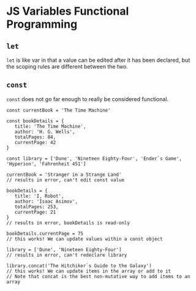 # JS Variables Functional Programming

## `let`
`let` is like var in that a value can be edited after it has been declared, but the scoping rules are different between the two.

## `const`
`const` does not go far enough to really be considered functional.

```
const currentBook = 'The Time Machine'

const bookDetails = {
   title: 'The Time Machine',
   author: 'H. G. Wells',
   totalPages: 84,
   currentPage: 42
}

const library = ['Dune', 'Nineteen Eighty-Four', 'Ender`s Game', 'Hyperion', 'Fahrenheit 451']

currentBook = 'Stranger in a Strange Land'
// results in error, can't edit const value

bookDetails = {
   title: 'I, Robot',
   author: 'Isaac Asimov',
   totalPages: 253,
   currentPage: 21
}
// results in error, bookDetails is read-only

bookDetails.currentPage = 75
// this works! We can update values within a const object

library = ['Dune', 'Nineteen Eighty-Four']
// results in error, can't redeclare library

library.concat('The Hitchiker`s Guide to the Galaxy')
// this works! We can update items in the array or add to it
// Note that concat is the best non-mutative way to add items to an array
```